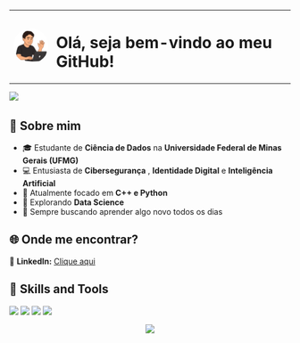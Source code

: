<!--Título-->
<table>
  <tr>
    <td><img src="https://github.com/ojoaovss/ojoaovss/blob/main/avatar.png?raw=true" width="80" style="border-radius: 50%;"></td>
    <td>
      <h1>Olá, seja bem-vindo ao meu GitHub!</h1>
    </td>
  </tr>
</table>

<!-- Animação-->
<p>
<div align="left">
  <img src="https://readme-typing-svg.herokuapp.com?font=JetBrains+Mono&weight=600&size=28&pause=2000&color=58A0C8&width=650&lines=Graduando+em+Ciência+de+Dados+📈;Transformando+ideias+em++códigos+💡;Small+steps,+big+dreams+🪐&repeat=true">
</div>
</p>

## 📍 Sobre mim  
- 🎓 Estudante de **Ciência de Dados** na **Universidade Federal de Minas Gerais (UFMG)**
- 💻 Entusiasta de **Cibersegurança** , **Identidade Digital** e **Inteligência Artificial**
- 📘 Atualmente focado em **C++ e Python**
- 🧠 Explorando **Data Science**
- 🚀 Sempre buscando aprender algo novo todos os dias

## 🌐 Onde me encontrar?

📧 **LinkedIn:** [Clique aqui](http://linkedin.com/in/joaovses)   

## 🔧 Skills and Tools  

<p>
  <img src="https://img.shields.io/badge/C-1E3A8A?style=for-the-badge&logo=c&logoColor=white"/>
  <img src="https://img.shields.io/badge/Python-2563EB?style=for-the-badge&logo=python&logoColor=white"/>
  <img src="https://img.shields.io/badge/VS_Code-007ACC?style=for-the-badge&logo=visual-studio-code&logoColor=white"/>
  <img src="https://img.shields.io/badge/Jupyter-F37626?style=for-the-badge&logo=jupyter&logoColor=white"/>
</p>

<!-- Rodapé-->
<p align="center">
  <img src="https://capsule-render.vercel.app/api?type=waving&color=58A0C8&height=120&section=footer&width=100%"/>
</p>
